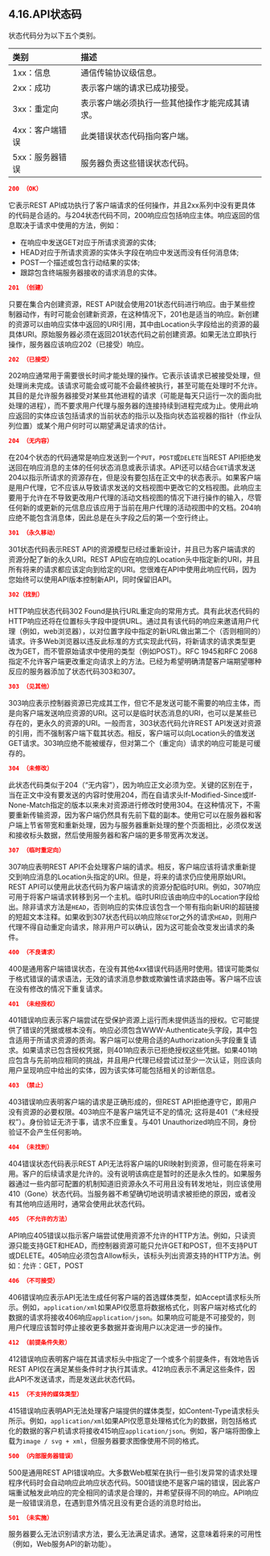 ## 4.16.API状态码

状态代码分为以下五个类别。

| 类别 | 描述 |
| :----------------------- | :------- |
| 1xx：信息 | 通信传输协议级信息。 |
| 2xx：成功 | 表示客户端的请求已成功接受。 |
| 3xx：重定向 | 表示客户端必须执行一些其他操作才能完成其请求。 |
| 4xx：客户端错误 | 此类错误状态代码指向客户端。 |
| 5xx：服务器错误 | 服务器负责这些错误状态代码。 |


```json
200 （OK）
```
它表示REST API成功执行了客户端请求的任何操作，并且2xx系列中没有更具体的代码是合适的。与204状态代码不同，200响应应包括响应主体。响应返回的信息取决于请求中使用的方法，例如：
- 在响应中发送GET对应于所请求资源的实体;
- HEAD对应于所请求资源的实体头字段在响应中发送而没有任何消息体;
- POST一个描述或包含行动结果的实体;
- 跟踪包含终端服务器接收的请求消息的实体。
```json
201 （创建）
```
只要在集合内创建资源，REST API就会使用201状态代码进行响应。由于某些控制器动作，有时可能会创建新资源，在这种情况下，201也是适当的响应。新创建的资源可以由响应实体中返回的URI引用，其中由Location头字段给出的资源的最具体URI。原始服务器必须在返回201状态代码之前创建资源。如果无法立即执行操作，服务器应该响应202（已接受）响应。
```json
202 （已接受）
```
202响应通常用于需要很长时间才能处理的操作。它表示该请求已被接受处理，但处理尚未完成。该请求可能会或可能不会最终被执行，甚至可能在处理时不允许。其目的是允许服务器接受对某些其他进程的请求（可能是每天只运行一次的面向批处理的进程），而不要求用户代理与服务器的连接持续到进程完成为止。使用此响应返回的实体应该包括请求的当前状态的指示以及指向状态监视器的指针（作业队列位置）或某个用户何时可以期望满足请求的估计。
```json
204 （无内容）
```
在204个状态的代码通常是响应发送到一个```PUT```，```POST```或```DELETE```当REST API拒绝发送回在响应消息的主体的任何状态消息或表示请求。API还可以结合```GET```请求发送204以指示所请求的资源存在，但是没有要包括在正文中的状态表示。如果客户端是用户代理，它不应该从导致请求发送的文档视图中更改它的文档视图。此响应主要用于允许在不导致更改用户代理的活动文档视图的情况下进行操作的输入，尽管任何新的或更新的元信息应该应用于当前在用户代理的活动视图中的文档。204响应绝不能包含消息体，因此总是在头字段之后的第一个空行终止。
```json
301 （永久移动）
```
301状态代码表示REST API的资源模型已经过重新设计，并且已为客户端请求的资源分配了新的永久URI。REST API应在响应的Location头中指定新的URI，并且所有将来的请求都应该定向到给定的URI。您很难在API中使用此响应代码，因为您始终可以使用API版本控制新API，同时保留旧API。
```json
302（找到）
```
HTTP响应状态代码302 Found是执行URL重定向的常用方式。具有此状态代码的HTTP响应还将在位置标头字段中提供URL。通过具有该代码的响应来邀请用户代理（例如，web浏览器），以对位置字段中指定的新URL做出第二个（否则相同的）请求。许多Web浏览器以违反此标准的方式实现此代码，将新请求的请求类型更改为GET，而不管原始请求中使用的类型（例如POST）。RFC 1945和RFC 2068指定不允许客户端更改重定向请求上的方法。已经为希望明确清楚客户端期望哪种反应的服务器添加了状态代码303和307。
```json
303 （见其他）
```
303响应表示控制器资源已完成其工作，但它不是发送可能不需要的响应主体，而是向客户端发送响应资源的URI。这可以是临时状态消息的URI，也可以是某些已存在的，更永久的资源的URI。一般而言，303状态代码允许REST API发送对资源的引用，而不强制客户端下载其状态。相反，客户端可以向Location头的值发送GET请求。303响应绝不能被缓存，但对第二个（重定向）请求的响应可能是可缓存的。
```json
304 （未修改）
```
此状态代码类似于204（“无内容”），因为响应正文必须为空。关键的区别在于，当在正文中没有要发送的内容时使用204，而在自请求头If-Modified-Since或If-None-Match指定的版本以来未对资源进行修改时使用304。在这种情况下，不需要重新传输资源，因为客户端仍然具有先前下载的副本。使用它可以在服务器和客户端上节省带宽和重新处理，因为与服务器重新处理的整个页面相比，必须仅发送和接收标头数据，然后使用服务器和客户端的更多带宽再次发送。
```json
307 （临时重定向）
```
307响应表明REST API不会处理客户端的请求。相反，客户端应该将请求重新提交到响应消息的Location头指定的URI。但是，将来的请求仍应使用原始URI。REST API可以使用此状态代码为客户端请求的资源分配临时URI。例如，307响应可用于将客户端请求转移到另一个主机。临时URI应该由响应中的Location字段给出。除非请求方法是```HEAD```，否则响应的实体应该包含一个带有指向新URI的超链接的短超文本注释。如果收到307状态代码以响应除```GET```or之外的请求```HEAD```，则用户代理不得自动重定向请求，除非用户可以确认，因为这可能会改变发出请求的条件。
```json
400 （不良请求）
```
400是通用客户端错误状态，在没有其他4xx错误代码适用时使用。错误可能类似于格式错误的请求语法，无效的请求消息参数或欺骗性请求路由等。客户端不应该在没有修改的情况下重复请求。
```json
401 （未经授权）
```
401错误响应表示客户端尝试在受保护资源上运行而未提供适当的授权。它可能提供了错误的凭据或根本没有。响应必须包含WWW-Authenticate头字段，其中包含适用于所请求资源的质询。客户端可以使用合适的Authorization头字段重复请求。如果请求已包含授权凭据，则401响应表示已拒绝授权这些凭据。如果401响应包含与先前响应相同的挑战，并且用户代理已经尝试过至少一次认证，则应该向用户呈现响应中给出的实体，因为该实体可能包括相关的诊断信息。
```json
403 （禁止）
```
403错误响应表明客户端的请求是正确形成的，但REST API拒绝遵守它，即用户没有资源的必要权限。403响应不是客户端凭证不足的情况; 这将是401（“未经授权”）。身份验证无济于事，请求不应重复。与401 Unauthorized响应不同，身份验证不会产生任何影响。
```json
404 （未找到）
```
404错误状态代码表示REST API无法将客户端的URI映射到资源，但可能在将来可用。客户的后续请求是允许的。没有说明该病症是暂时的还是永久性的。如果服务器通过一些内部可配置的机制知道旧资源永久不可用且没有转发地址，则应该使用410（Gone）状态代码。当服务器不希望确切地说明请求被拒绝的原因，或者没有其他响应适用时，通常会使用此状态代码。
```json
405 （不允许的方法）
```
API响应405错误以指示客户端尝试使用资源不允许的HTTP方法。例如，只读资源只能支持GET和HEAD，而控制器资源可能只允许GET和POST，但不支持PUT或DELETE。405响应必须包含Allow标头，该标头列出资源支持的HTTP方法。例如：允许：GET，POST
```json
406 （不可接受）
```
406错误响应表示API无法生成任何客户端的首选媒体类型，如Accept请求标头所示。例如，```application/xml```如果API仅愿意将数据格式化，则客户端对格式化的数据的请求将接收406响应```application/json```。如果响应可能是不可接受的，则用户代理应该暂时停止接收更多数据并查询用户以决定进一步的操作。
```json
412 （前提条件失败）
```
412错误响应表明客户端在其请求标头中指定了一个或多个前提条件，有效地告诉REST API仅在满足某些条件时才执行其请求。412响应表示不满足这些条件，因此API不发送请求，而是发送此状态代码。
```json
415 （不支持的媒体类型）
```
415错误响应表明API无法处理客户端提供的媒体类型，如Content-Type请求标头所示。例如，```application/xml```如果API仅愿意处理格式化为的数据，则包括格式化的数据的客户机请求将接收415响应```application/json```。例如，客户端将图像上载为```image / svg + xml```，但服务器要求图像使用不同的格式。
```json
500 （内部服务器错误）
```
500是通用REST API错误响应。大多数Web框架在执行一些引发异常的请求处理程序代码时会自动响应此响应状态代码。500错误绝不是客户端的错误，因此客户端重试触发此响应的完全相同的请求是合理的，并希望获得不同的响应。API响应是一般错误消息，在遇到意外情况且没有更合适的消息时给出。
```json
501 （未实施）
```
服务器要么无法识别请求方法，要么无法满足请求。通常，这意味着将来的可用性（例如，Web服务API的新功能）。

